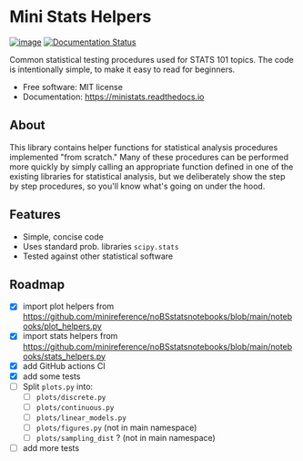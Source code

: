 # Mini Stats Helpers

[![image](https://img.shields.io/pypi/v/ministats.svg)](https://pypi.python.org/pypi/ministats)
[![Documentation Status](https://readthedocs.org/projects/ministats/badge/?version=latest)](https://ministats.readthedocs.io/en/latest/?version=latest)

Common statistical testing procedures used for STATS 101 topics.
The code is intentionally simple, to make it easy to read for beginners.

-   Free software: MIT license
-   Documentation: https://ministats.readthedocs.io


## About

This library contains helper functions for statistical analysis procedures implemented "from scratch."
Many of these procedures can be performed more quickly by simply calling an appropriate function defined in one of the existing libraries for statistical analysis,
but we deliberately show the step by step procedures,
so you'll know what's going on under the hood.



## Features

- Simple, concise code
- Uses standard prob. libraries `scipy.stats`
- Tested against other statistical software



## Roadmap

- [x] import plot helpers from https://github.com/minireference/noBSstatsnotebooks/blob/main/notebooks/plot_helpers.py
- [x] import stats helpers from https://github.com/minireference/noBSstatsnotebooks/blob/main/notebooks/stats_helpers.py
- [x] add GitHub actions CI
- [x] add some tests
- [ ] Split `plots.py` into:
   - [ ] `plots/discrete.py`
   - [ ] `plots/continuous.py`
   - [ ] `plots/linear_models.py`
   - [ ] `plots/figures.py` (not in main namespace)
   - [ ] `plots/sampling_dist` ? (not in main namespace)
- [ ] add more tests